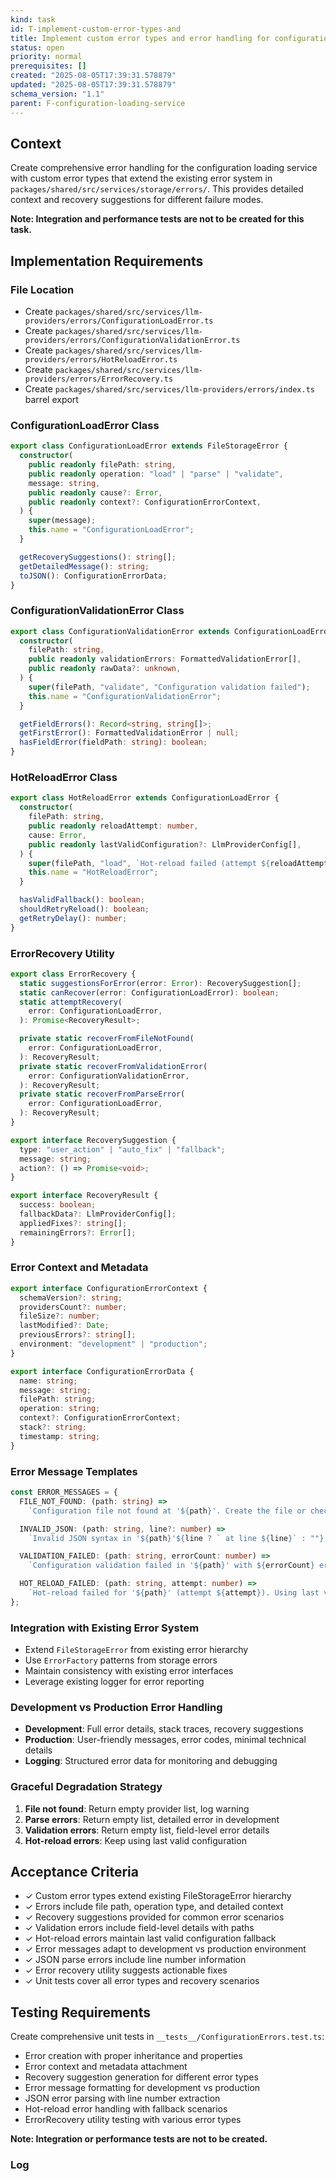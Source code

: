```yaml
---
kind: task
id: T-implement-custom-error-types-and
title: Implement custom error types and error handling for configuration loading failures
status: open
priority: normal
prerequisites: []
created: "2025-08-05T17:39:31.578879"
updated: "2025-08-05T17:39:31.578879"
schema_version: "1.1"
parent: F-configuration-loading-service
---
```


## Context

Create comprehensive error handling for the configuration loading service with custom error types that extend the existing error system in `packages/shared/src/services/storage/errors/`. This provides detailed context and recovery suggestions for different failure modes.

**Note: Integration and performance tests are not to be created for this task.**

## Implementation Requirements

### File Location

- Create `packages/shared/src/services/llm-providers/errors/ConfigurationLoadError.ts`
- Create `packages/shared/src/services/llm-providers/errors/ConfigurationValidationError.ts`
- Create `packages/shared/src/services/llm-providers/errors/HotReloadError.ts`
- Create `packages/shared/src/services/llm-providers/errors/ErrorRecovery.ts`
- Create `packages/shared/src/services/llm-providers/errors/index.ts` barrel export

### ConfigurationLoadError Class

```typescript
export class ConfigurationLoadError extends FileStorageError {
  constructor(
    public readonly filePath: string,
    public readonly operation: "load" | "parse" | "validate",
    message: string,
    public readonly cause?: Error,
    public readonly context?: ConfigurationErrorContext,
  ) {
    super(message);
    this.name = "ConfigurationLoadError";
  }

  getRecoverySuggestions(): string[];
  getDetailedMessage(): string;
  toJSON(): ConfigurationErrorData;
}
```

### ConfigurationValidationError Class

```typescript
export class ConfigurationValidationError extends ConfigurationLoadError {
  constructor(
    filePath: string,
    public readonly validationErrors: FormattedValidationError[],
    public readonly rawData?: unknown,
  ) {
    super(filePath, "validate", "Configuration validation failed");
    this.name = "ConfigurationValidationError";
  }

  getFieldErrors(): Record<string, string[]>;
  getFirstError(): FormattedValidationError | null;
  hasFieldError(fieldPath: string): boolean;
}
```

### HotReloadError Class

```typescript
export class HotReloadError extends ConfigurationLoadError {
  constructor(
    filePath: string,
    public readonly reloadAttempt: number,
    cause: Error,
    public readonly lastValidConfiguration?: LlmProviderConfig[],
  ) {
    super(filePath, "load", `Hot-reload failed (attempt ${reloadAttempt})`);
    this.name = "HotReloadError";
  }

  hasValidFallback(): boolean;
  shouldRetryReload(): boolean;
  getRetryDelay(): number;
}
```

### ErrorRecovery Utility

```typescript
export class ErrorRecovery {
  static suggestionsForError(error: Error): RecoverySuggestion[];
  static canRecover(error: ConfigurationLoadError): boolean;
  static attemptRecovery(
    error: ConfigurationLoadError,
  ): Promise<RecoveryResult>;

  private static recoverFromFileNotFound(
    error: ConfigurationLoadError,
  ): RecoveryResult;
  private static recoverFromValidationError(
    error: ConfigurationValidationError,
  ): RecoveryResult;
  private static recoverFromParseError(
    error: ConfigurationLoadError,
  ): RecoveryResult;
}

export interface RecoverySuggestion {
  type: "user_action" | "auto_fix" | "fallback";
  message: string;
  action?: () => Promise<void>;
}

export interface RecoveryResult {
  success: boolean;
  fallbackData?: LlmProviderConfig[];
  appliedFixes?: string[];
  remainingErrors?: Error[];
}
```

### Error Context and Metadata

```typescript
export interface ConfigurationErrorContext {
  schemaVersion?: string;
  providersCount?: number;
  fileSize?: number;
  lastModified?: Date;
  previousErrors?: string[];
  environment: "development" | "production";
}

export interface ConfigurationErrorData {
  name: string;
  message: string;
  filePath: string;
  operation: string;
  context?: ConfigurationErrorContext;
  stack?: string;
  timestamp: string;
}
```

### Error Message Templates

```typescript
const ERROR_MESSAGES = {
  FILE_NOT_FOUND: (path: string) =>
    `Configuration file not found at '${path}'. Create the file or check the path.`,

  INVALID_JSON: (path: string, line?: number) =>
    `Invalid JSON syntax in '${path}'${line ? ` at line ${line}` : ""}. Check for missing commas, quotes, or brackets.`,

  VALIDATION_FAILED: (path: string, errorCount: number) =>
    `Configuration validation failed in '${path}' with ${errorCount} error${errorCount > 1 ? "s" : ""}. See details below.`,

  HOT_RELOAD_FAILED: (path: string, attempt: number) =>
    `Hot-reload failed for '${path}' (attempt ${attempt}). Using last valid configuration.`,
};
```

### Integration with Existing Error System

- Extend `FileStorageError` from existing error hierarchy
- Use `ErrorFactory` patterns from storage errors
- Maintain consistency with existing error interfaces
- Leverage existing logger for error reporting

### Development vs Production Error Handling

- **Development**: Full error details, stack traces, recovery suggestions
- **Production**: User-friendly messages, error codes, minimal technical details
- **Logging**: Structured error data for monitoring and debugging

### Graceful Degradation Strategy

1. **File not found**: Return empty provider list, log warning
2. **Parse errors**: Return empty list, detailed error in development
3. **Validation errors**: Return empty list, field-level error details
4. **Hot-reload errors**: Keep using last valid configuration

## Acceptance Criteria

- ✓ Custom error types extend existing FileStorageError hierarchy
- ✓ Errors include file path, operation type, and detailed context
- ✓ Recovery suggestions provided for common error scenarios
- ✓ Validation errors include field-level details with paths
- ✓ Hot-reload errors maintain last valid configuration fallback
- ✓ Error messages adapt to development vs production environment
- ✓ JSON parse errors include line number information
- ✓ Error recovery utility suggests actionable fixes
- ✓ Unit tests cover all error types and recovery scenarios

## Testing Requirements

Create comprehensive unit tests in `__tests__/ConfigurationErrors.test.ts`:

- Error creation with proper inheritance and properties
- Error context and metadata attachment
- Recovery suggestion generation for different error types
- Error message formatting for development vs production
- JSON error parsing with line number extraction
- Hot-reload error handling with fallback scenarios
- ErrorRecovery utility testing with various error types

**Note: Integration or performance tests are not to be created.**

### Log
